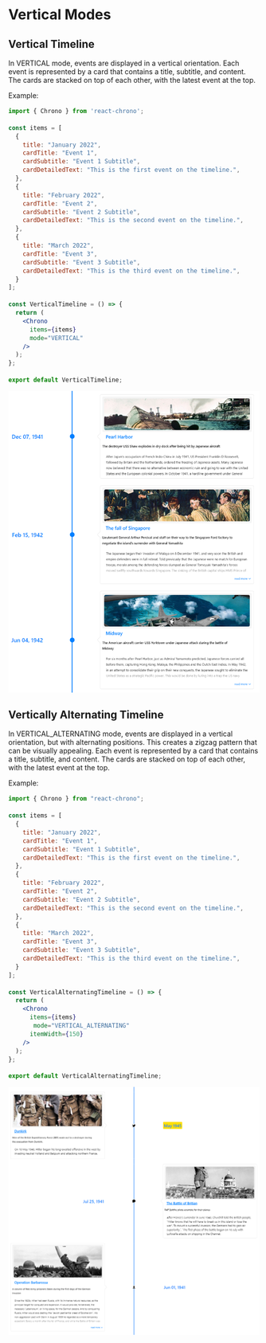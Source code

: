 # Vertical Modes

## Vertical Timeline

In VERTICAL mode, events are displayed in a vertical orientation. Each event is represented by a card that contains a title, subtitle, and content. The cards are stacked on top of each other, with the latest event at the top.

Example:

```jsx
import { Chrono } from 'react-chrono';

const items = [
  {
    title: "January 2022",
    cardTitle: "Event 1",
    cardSubtitle: "Event 1 Subtitle",
    cardDetailedText: "This is the first event on the timeline.",
  },
  {
    title: "February 2022",
    cardTitle: "Event 2",
    cardSubtitle: "Event 2 Subtitle",
    cardDetailedText: "This is the second event on the timeline.",
  },
  {
    title: "March 2022",
    cardTitle: "Event 3",
    cardSubtitle: "Event 3 Subtitle",
    cardDetailedText: "This is the third event on the timeline.",
  }
];

const VerticalTimeline = () => {
  return (
    <Chrono
      items={items}
      mode="VERTICAL"
    />
  );
};

export default VerticalTimeline;
```

![vertical](vertical.png)

## Vertically Alternating Timeline

In VERTICAL_ALTERNATING mode, events are displayed in a vertical orientation, but with alternating positions. This creates a zigzag pattern that can be visually appealing. Each event is represented by a card that contains a title, subtitle, and content. The cards are stacked on top of each other, with the latest event at the top.

Example:

```jsx
import { Chrono } from "react-chrono";

const items = [
  {
    title: "January 2022",
    cardTitle: "Event 1",
    cardSubtitle: "Event 1 Subtitle",
    cardDetailedText: "This is the first event on the timeline.",
  },
  {
    title: "February 2022",
    cardTitle: "Event 2",
    cardSubtitle: "Event 2 Subtitle",
    cardDetailedText: "This is the second event on the timeline.",
  },
  {
    title: "March 2022",
    cardTitle: "Event 3",
    cardSubtitle: "Event 3 Subtitle",
    cardDetailedText: "This is the third event on the timeline.",
  }
];

const VerticalAlternatingTimeline = () => {
  return (
    <Chrono
      items={items}
       mode="VERTICAL_ALTERNATING"
      itemWidth={150}
    />
  );
};

export default VerticalAlternatingTimeline;
```

![vertical_alternating](vertical_alternating.png)
